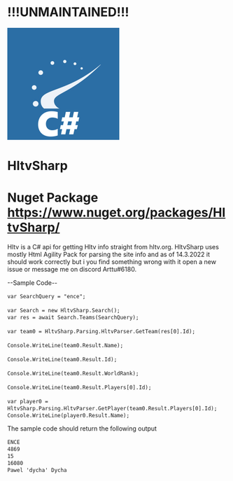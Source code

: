 # !!!UNMAINTAINED!!!


![logo](https://raw.githubusercontent.com/ArttuKuikka/HltvSharp/master/github_hltvsharp_logo.png)


# HltvSharp

# Nuget Package https://www.nuget.org/packages/HltvSharp/

Hltv is a C# api for getting Hltv info straight from hltv.org. HltvSharp uses mostly Html Agility Pack for parsing the site info and as of 14.3.2022 it should work correctly but i you find something wrong with it open a new issue or message me on discord Arttu#6180.


--Sample Code--

```
var SearchQuery = "ence";

var Search = new HltvSharp.Search();
var res = await Search.Teams(SearchQuery);

var team0 = HltvSharp.Parsing.HltvParser.GetTeam(res[0].Id);

Console.WriteLine(team0.Result.Name);

Console.WriteLine(team0.Result.Id);

Console.WriteLine(team0.Result.WorldRank);

Console.WriteLine(team0.Result.Players[0].Id);

var player0 = HltvSharp.Parsing.HltvParser.GetPlayer(team0.Result.Players[0].Id);
Console.WriteLine(player0.Result.Name);
```
The sample code should return the following output

```
ENCE
4869
15
16080
Pawel 'dycha' Dycha
```

